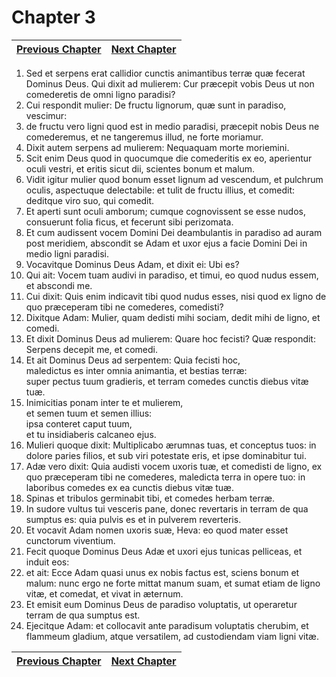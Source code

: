 # Chapter 3
| [Previous Chapter](Chapter%2002.md)| [Next Chapter](Chapter%2004.md) |
| --- | --- |
1. Sed et serpens erat callidior cunctis animantibus terræ quæ fecerat Dominus Deus. Qui dixit ad mulierem: Cur præcepit vobis Deus ut non comederetis de omni ligno paradisi?
2. Cui respondit mulier: De fructu lignorum, quæ sunt in paradiso, vescimur:
3. de fructu vero ligni quod est in medio paradisi, præcepit nobis Deus ne comederemus, et ne tangeremus illud, ne forte moriamur.
4. Dixit autem serpens ad mulierem: Nequaquam morte moriemini.
5. Scit enim Deus quod in quocumque die comederitis ex eo, aperientur oculi vestri, et eritis sicut dii, scientes bonum et malum.
6. Vidit igitur mulier quod bonum esset lignum ad vescendum, et pulchrum oculis, aspectuque delectabile: et tulit de fructu illius, et comedit: deditque viro suo, qui comedit.
7. Et aperti sunt oculi amborum; cumque cognovissent se esse nudos, consuerunt folia ficus, et fecerunt sibi perizomata.
8. Et cum audissent vocem Domini Dei deambulantis in paradiso ad auram post meridiem, abscondit se Adam et uxor ejus a facie Domini Dei in medio ligni paradisi.
9. Vocavitque Dominus Deus Adam, et dixit ei: Ubi es?
10. Qui ait: Vocem tuam audivi in paradiso, et timui, eo quod nudus essem, et abscondi me.
11. Cui dixit: Quis enim indicavit tibi quod nudus esses, nisi quod ex ligno de quo præceperam tibi ne comederes, comedisti?
12. Dixitque Adam: Mulier, quam dedisti mihi sociam, dedit mihi de ligno, et comedi.
13. Et dixit Dominus Deus ad mulierem: Quare hoc fecisti? Quæ respondit: Serpens decepit me, et comedi.  
14. Et ait Dominus Deus ad serpentem: Quia fecisti hoc,  
maledictus es inter omnia animantia, et bestias terræ:  
super pectus tuum gradieris, et terram comedes cunctis diebus vitæ tuæ.  
15. Inimicitias ponam inter te et mulierem,  
et semen tuum et semen illius:  
ipsa conteret caput tuum,  
et tu insidiaberis calcaneo ejus.
16. Mulieri quoque dixit: Multiplicabo ærumnas tuas, et conceptus tuos: in dolore paries filios, et sub viri potestate eris, et ipse dominabitur tui.
17. Adæ vero dixit: Quia audisti vocem uxoris tuæ, et comedisti de ligno, ex quo præceperam tibi ne comederes, maledicta terra in opere tuo: in laboribus comedes ex ea cunctis diebus vitæ tuæ.
18. Spinas et tribulos germinabit tibi, et comedes herbam terræ.
19. In sudore vultus tui vesceris pane, donec revertaris in terram de qua sumptus es: quia pulvis es et in pulverem reverteris.
20. Et vocavit Adam nomen uxoris suæ, Heva: eo quod mater esset cunctorum viventium.
21. Fecit quoque Dominus Deus Adæ et uxori ejus tunicas pelliceas, et induit eos:
22. et ait: Ecce Adam quasi unus ex nobis factus est, sciens bonum et malum: nunc ergo ne forte mittat manum suam, et sumat etiam de ligno vitæ, et comedat, et vivat in æternum.
23. Et emisit eum Dominus Deus de paradiso voluptatis, ut operaretur terram de qua sumptus est.
24. Ejecitque Adam: et collocavit ante paradisum voluptatis cherubim, et flammeum gladium, atque versatilem, ad custodiendam viam ligni vitæ.

| [Previous Chapter](Chapter%2002.md)| [Next Chapter](Chapter%2004.md) |
| --- | --- |